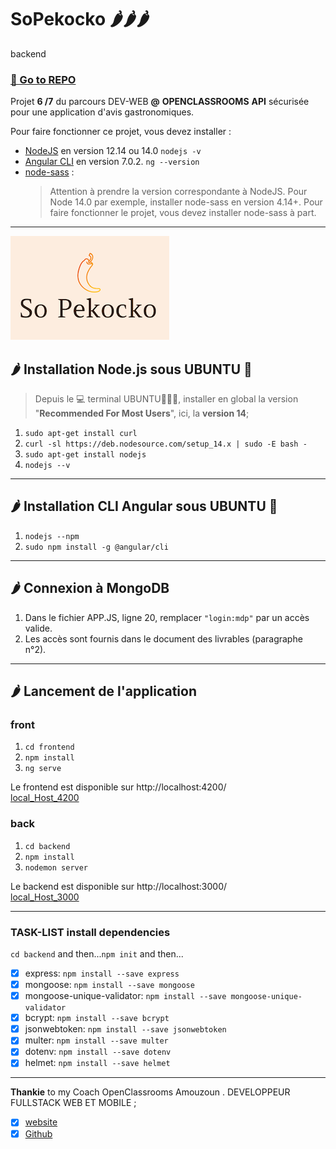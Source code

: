 # SoPekocko 🌶️🌶️🌶️
backend

### [🔗 Go to REPO](https://github.com/git504/SoPekocko)  

Projet **6 /7** du parcours DEV-WEB **@** **OPENCLASSROOMS**
**API** sécurisée pour une application d'avis gastronomiques. 

Pour faire fonctionner ce projet, vous devez installer :
- [NodeJS](https://nodejs.org/en/download/) en version 12.14 ou 14.0 `nodejs -v`
- [Angular CLI](https://github.com/angular/angular-cli) en version 7.0.2.  `ng --version`
- [node-sass](https://www.npmjs.com/package/node-sass) : 
  > Attention à prendre la version correspondante à NodeJS. Pour Node 14.0 par exemple, installer node-sass en version 4.14+.
  > Pour faire fonctionner le projet, vous devez installer node-sass à part.

***

![LOGO](./15674356878125_image2.png)

## 🌶  Installation Node.js sous **UBUNTU** 🐧

> Depuis le 💻 terminal UBUNTU🐧🐧🐧, installer en global la version "**Recommended For Most Users**", ici, la **version 14**;

1. `sudo apt-get install curl`
2. `curl -sl https://deb.nodesource.com/setup_14.x | sudo -E bash -`
3. `sudo apt-get install nodejs`
4. `nodejs --v`

***

## 🌶  Installation CLI Angular sous **UBUNTU** 🐧
  
1. `nodejs --npm`
2. `sudo npm install -g @angular/cli`

***

## 🌶  Connexion à **MongoDB**

1. Dans le fichier APP.JS, ligne 20, remplacer `"login:mdp"` par un accès valide. 
2. Les accès sont fournis dans le document des livrables (paragraphe n°2).

***

## 🌶  Lancement de l'application

### front

1. `cd frontend`
2. `npm install`
3. `ng serve` 

Le frontend est disponible sur http://localhost:4200/   
[local_Host_4200](http://localhost:4200/)

### back

1. `cd backend`
2. `npm install`
3. `nodemon server` 

Le backend est disponible sur http://localhost:3000/   
[local_Host_3000](http://localhost:3000/)

***
### TASK-LIST **install dependencies**

`cd backend` and then...`npm init` and then...

- [x] express:  `npm install --save express`
- [x] mongoose:  `npm install --save mongoose`
- [x] mongoose-unique-validator: `npm install --save mongoose-unique-validator`
- [x] bcrypt:  `npm install --save bcrypt`
- [x] jsonwebtoken: `npm install --save jsonwebtoken`
- [x] multer: `npm install --save multer`
- [x] dotenv: `npm install --save dotenv`
- [x] helmet:  `npm install --save helmet`

***
**Thankie** to my Coach OpenClassrooms Amouzoun . DEVELOPPEUR FULLSTACK WEB ET MOBILE ;
- [x] [website](https://creamind.fr/)
- [x] [Github](https://github.com/benytto888Z)